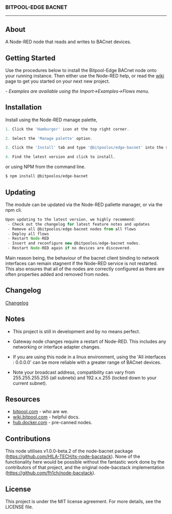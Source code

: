 <h3>BITPOOL-EDGE BACNET</h3>


---

## About

A Node-RED node that reads and writes to BACnet devices.

## Getting Started 

Use the procedures below to install the Bitpool-Edge BACnet node onto your running instance. Then either use the Node-RED help, or read the [wiki](https://wiki.bitpool.com/bitpool-edge/connectors/bitpool-edge-bacnet) page to get you started on your next new project.

*- Examples are available using the Import->Examples->Flows menu.*

## Installation

Install using the Node-RED manage palette,


```javascript
1. Click the 'Hamburger' icon at the top right corner.

2. Select the 'Manage palette' option.

3. Click the 'Install' tab and type '@bitpoolos/edge-bacnet' into the search field.

4. Find the latest version and click to install.
```

or using NPM from the command line.

```bash
$ npm install @bitpoolos/edge-bacnet
```

## Updating 

The module can be updated via the Node-RED pallette manager, or via the npm cli. 

```javascript
Upon updating to the latest version, we highly recommend:
 - Check out the changelog for latest feature notes and updates 
 - Remove all @bitpoolos/edge-bacnet nodes from all flows 
 - Deploy all flows 
 - Restart Node-RED 
 - Insert and reconfigure new @bitpoolos/edge-bacnet nodes. 
 - Restart Node-RED again if no devices are discovered.
```
Main reason being, the behaviour of the bacnet client binding to network interfaces can remain stagnent if the Node-RED service is not restarted. This also ensures that all of the nodes are correctly configured as there are often properties added and removed from nodes. 


## Changelog 

[Changelog](CHANGELOG.md)

## Notes

 - This project is still in development and by no means perfect. 

 - Gateway node changes require a restart of Node-RED. This includes any networking or interface adapter changes. 

 - If you are using this node in a linux environment, using the 'All interfaces : 0.0.0.0' can be more reliable with a greater range of BACnet devices. 

 - Note your broadcast address, compatibility can vary from 255.255.255.255 (all subnets) and 192.x.x.255 (locked down to your current subnet).

## Resources
- [bitpool.com](https://www.bitpool.com/) - who are we.
- [wiki.bitpool.com](https://wiki.bitpool.com/) - helpful docs.
- [hub.docker.com](https://hub.docker.com/r/bitpoolos/bitpool-edge) - pre-canned nodes.

## Contributions

This node utilises v1.0.0-beta.2 of the node-bacnet package (https://github.com/HILA-TECH/ts-node-bacstack). None of the functionality here would be possible without the fantastic work done by the contributors of that project, and the original node-bacstack implementation (https://github.com/fh1ch/node-bacstack).

## License

This project is under the MIT license agreement. For more details, see the LICENSE file.


